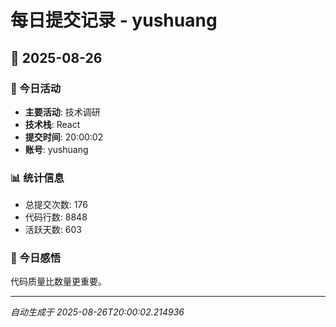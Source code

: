 # 每日提交记录 - yushuang

## 📅 2025-08-26

### 🎯 今日活动
- **主要活动**: 技术调研
- **技术栈**: React
- **提交时间**: 20:00:02
- **账号**: yushuang

### 📊 统计信息
- 总提交次数: 176
- 代码行数: 8848
- 活跃天数: 603

### 💭 今日感悟
代码质量比数量更重要。

---
*自动生成于 2025-08-26T20:00:02.214936*

